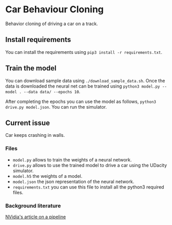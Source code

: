 # Car Behaviour Cloning
Behavior cloning of driving a car on a track.

## Install requirements
You can install the requirements using `pip3 install -r requirements.txt`.

## Train the model
You can download sample data using `./download_sample_data.sh`. Once the data is downloaded the neural net can be trained using 
`python3 model.py --model . --data data/ --epochs 10`.

After completing the epochs you can use the model as follows, `python3 drive.py model.json`. You can run the simulator.

## Current issue
Car keeps crashing in walls.

### Files
* `model.py` allows to train the weights of a neural network.
* `drive.py` allows to use the trained model to drive a car using the UDacity simulator.
* `model.h5` the weights of a model.
* `model.json` the json representation of the neural network.
* `requirements.txt` you can use this file to install all the python3 required files.

### Background literature
[NVidia's article on a pipeline](http://images.nvidia.com/content/tegra/automotive/images/2016/solutions/pdf/end-to-end-dl-using-px.pdf)
